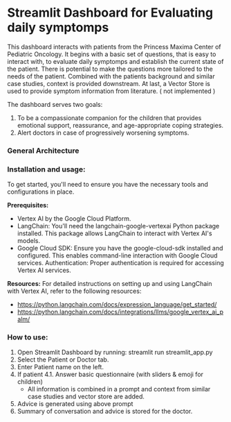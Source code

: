 # Streamlit Dashboard for Evaluating daily symptomps

This dashboard interacts with patients from the Princess Maxima Center of Pediatric Oncology. 
It begins with a basic set of questions, that is easy to interact with, to evaluate daily symptomps and establish the current state of the patient. There is potential to make the questions more tailored to the needs of the patient.
Combined with the patients background and similar case studies, context is provided downstream.
At last, a Vector Store is used to provide symptom information from literature. ( not implemented )

The dashboard serves two goals:
1. To be a compassionate companion for the children that provides emotional support, reassurance, and age-appropriate coping strategies.
2. Alert doctors in case of progressively worsening symptoms.

### General Architecture



### Installation and usage:
To get started, you'll need to ensure you have the necessary tools and configurations in place.

**Prerequisites:**
- Vertex AI by the Google Cloud Platform.
- LangChain: You'll need the langchain-google-vertexai Python package installed. This package allows LangChain to interact with Vertex AI's models.
- Google Cloud SDK: Ensure you have the google-cloud-sdk installed and configured. This enables command-line interaction with Google Cloud services.
Authentication: Proper authentication is required for accessing Vertex AI services.

**Resources:**
For detailed instructions on setting up and using LangChain with Vertex AI, refer to the following resources:
- https://python.langchain.com/docs/expression_language/get_started/
- https://python.langchain.com/docs/integrations/llms/google_vertex_ai_palm/

### How to use:
1. Open Streamlit Dashboard by running: streamlit run streamlit_app.py
2. Select the Patient or Doctor tab.
3. Enter Patient name on the left.
4. If patient
  4.1. Answer basic questionnaire (with sliders & emoji for children)
    - All information is combined in a prompt and context from similar case studies and vector store are added.
5. Advice is generated using above prompt
6. Summary of conversation and advice is stored for the doctor.
